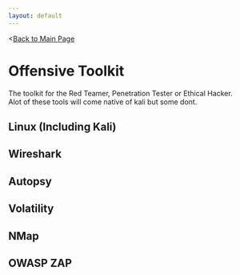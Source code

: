 ```yaml
---
layout: default
---
```


<[Back to Main Page](../index.html)  

# Offensive Toolkit
The toolkit for the Red Teamer, Penetration Tester or Ethical Hacker.  
Alot of these tools will come native of kali but some dont.

## Linux (Including Kali)

## Wireshark

## Autopsy

## Volatility

## NMap

## OWASP ZAP
